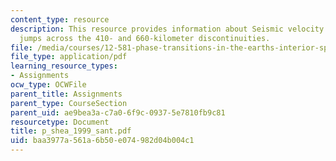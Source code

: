 ```yaml
---
content_type: resource
description: This resource provides information about Seismic velocity and density
  jumps across the 410- and 660-kilometer discontinuities.
file: /media/courses/12-581-phase-transitions-in-the-earths-interior-spring-2005/baa3977a561a6b50e074982d04b004c1_p_shea_1999_sant.pdf
file_type: application/pdf
learning_resource_types:
- Assignments
ocw_type: OCWFile
parent_title: Assignments
parent_type: CourseSection
parent_uid: ae9bea3a-c7a0-6f9c-0937-5e7810fb9c81
resourcetype: Document
title: p_shea_1999_sant.pdf
uid: baa3977a-561a-6b50-e074-982d04b004c1
---
```

